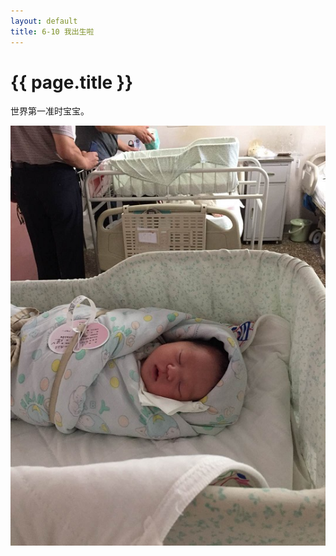 ```yaml
---
layout: default
title: 6-10 我出生啦
---
```


# {{ page.title }}

世界第一准时宝宝。


![Hello World!](/assets/img/6-10出生啦.jpg)
